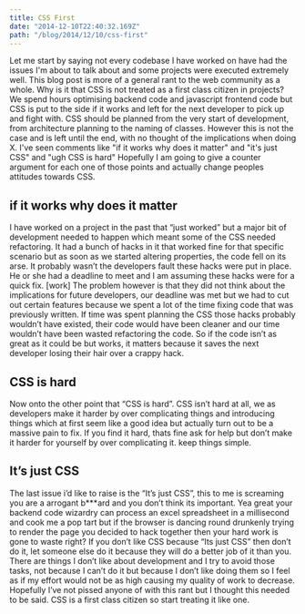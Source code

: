 ```yaml
---
title: CSS First
date: "2014-12-10T22:40:32.169Z"
path: "/blog/2014/12/10/css-first"
---
```


Let me start by saying not every codebase I have worked on have had the issues I'm about to talk about and some projects were executed extremely well. This blog post is more of a general rant to the web community as a whole. Why is it that CSS is not treated as a first class citizen in projects? We spend hours optimising backend code and javascript frontend code but CSS is put to the side if it works and left for the next developer to pick up and fight with. CSS should be planned from the very start of development, from architecture planning to the naming of classes. However this is not the case and is left until the end, with no thought of the implications when doing X. I've seen comments like "if it works why does it matter" and "it's just CSS" and "ugh CSS is hard" Hopefully I am going to give a counter argument for each one of those points and actually change peoples attitudes towards CSS.

## if it works why does it matter

I have worked on a project in the past that “just worked” but a major bit of development needed to happen which meant some of the CSS needed refactoring. It had a bunch of hacks in it that worked fine for that specific scenario but as soon as we started altering properties, the code fell on its arse. It probably wasn’t the developers fault these hacks were put in place. He or she had a deadline to meet and I am assuming these hacks were for a quick fix. [work] The problem however is that they did not think about the implications for future developers, our deadline was met but we had to cut out certain features because we spent a lot of the time fixing code that was previously written. If time was spent planning the CSS those hacks probably wouldn’t have existed, their code would have been cleaner and our time wouldn’t have been wasted refactoring the code. So if the code isn’t as great as it could be but works, it matters because it saves the next developer losing their hair over a crappy hack.

## CSS is hard

Now onto the other point that “CSS is hard”. CSS isn’t hard at all, we as developers make it harder by over complicating things and introducing things which at first seem like a good idea but actually turn out to be a massive pain to fix. If you find it hard, thats fine ask for help but don’t make it harder for yourself by over complicating it. keep things simple.

## It’s just CSS

The last issue i’d like to raise is the “It’s just CSS”, this to me is screaming you are a arrogant b***ard and you don’t think its important. Yea great your backend code wizardry can process an excel spreadsheet in a millisecond and cook me a pop tart but if the browser is dancing round drunkenly trying to render the page you decided to hack together then your hard work is gone to waste right? If you don’t like CSS because “Its just CSS” then don’t do it, let someone else do it because they will do a better job of it than you. There are things I don’t like about development and I try to avoid those tasks, not because I can’t do it but because I don’t like doing them so I feel as if my effort would not be as high causing my quality of work to decrease. Hopefully I’ve not pissed anyone of with this rant but I thought this needed to be said. CSS is a first class citizen so start treating it like one.
